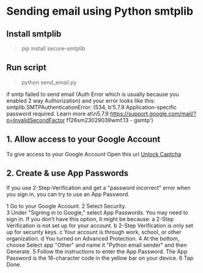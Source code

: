 # Sending email using Python smtplib

## Install smtplib
> pip install secure-smtplib

## Run script
> python send_email.py

if smtp failed to send email (Auth Error which is usually because you enabled 2 way Authorization) and your error looks like this:
smtplib.SMTPAuthenticationError: (534, b'5.7.9 Application-specific password required. Learn more at\n5.7.9  https://support.google.com/mail/?p=InvalidSecondFactor f126sm23029039wmf.13 - gsmtp')

## 1. Allow access to your Google Account
To give access to your Google Account Open this url [Unlock Captcha](https://accounts.google.com/b/0/DisplayUnlockCaptcha)

## 2. Create & use App Passwords
If you use 2-Step-Verification and get a "password incorrect" error when you sign in, you can try to use an App Password.

1 Go to your Google Account.
2 Select Security. </br>
3 Under "Signing in to Google," select App Passwords. You may need to sign in. If you don’t have this option, it might be because:
	a 2-Step Verification is not set up for your account.
	b 2-Step Verification is only set up for security keys.
	c Your account is through work, school, or other organization.
	d You turned on Advanced Protection.
4 At the bottom, choose Select app "Other" and name it "Python email sender" and then Generate.
5 Follow the instructions to enter the App Password. The App Password is the 16-character code in the yellow bar on your device.
6 Tap Done.
